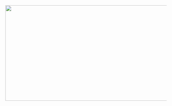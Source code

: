 <div id="header" align="center">
  <img src="https://w0.peakpx.com/wallpaper/778/640/HD-wallpaper-anime-landscape-scenery-stars-field-anime-girl-anime.jpg" height = 300 width = 959/>
</div>



